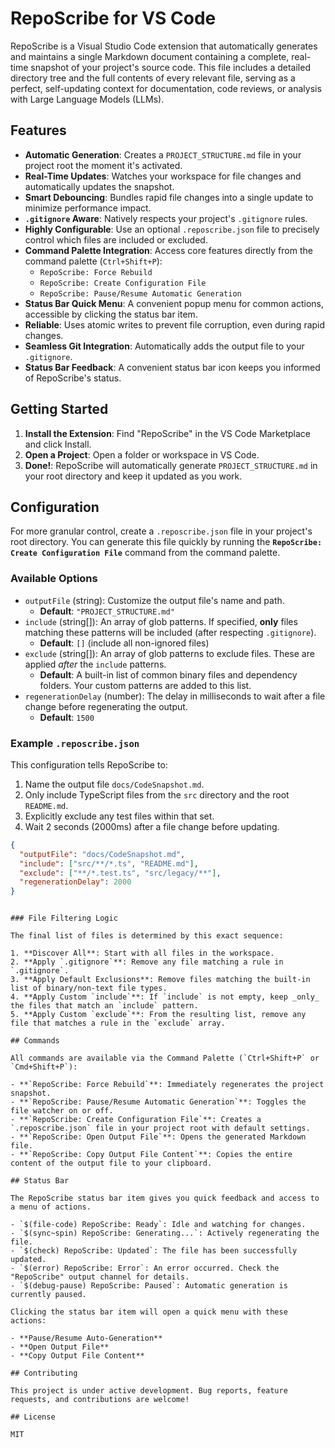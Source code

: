 # RepoScribe for VS Code

RepoScribe is a Visual Studio Code extension that automatically generates and maintains a single Markdown document containing a complete, real-time snapshot of your project's source code. This file includes a detailed directory tree and the full contents of every relevant file, serving as a perfect, self-updating context for documentation, code reviews, or analysis with Large Language Models (LLMs).

## Features

- **Automatic Generation**: Creates a `PROJECT_STRUCTURE.md` file in your project root the moment it's activated.
- **Real-Time Updates**: Watches your workspace for file changes and automatically updates the snapshot.
- **Smart Debouncing**: Bundles rapid file changes into a single update to minimize performance impact.
- **`.gitignore` Aware**: Natively respects your project's `.gitignore` rules.
- **Highly Configurable**: Use an optional `.reposcribe.json` file to precisely control which files are included or excluded.
- **Command Palette Integration**: Access core features directly from the command palette (`Ctrl+Shift+P`):
  - `RepoScribe: Force Rebuild`
  - `RepoScribe: Create Configuration File`
  - `RepoScribe: Pause/Resume Automatic Generation`
- **Status Bar Quick Menu**: A convenient popup menu for common actions, accessible by clicking the status bar item.
- **Reliable**: Uses atomic writes to prevent file corruption, even during rapid changes.
- **Seamless Git Integration**: Automatically adds the output file to your `.gitignore`.
- **Status Bar Feedback**: A convenient status bar icon keeps you informed of RepoScribe's status.

## Getting Started

1. **Install the Extension**: Find "RepoScribe" in the VS Code Marketplace and click Install.
2. **Open a Project**: Open a folder or workspace in VS Code.
3. **Done!**: RepoScribe will automatically generate `PROJECT_STRUCTURE.md` in your root directory and keep it updated as you work.

## Configuration

For more granular control, create a `.reposcribe.json` file in your project's root directory. You can generate this file quickly by running the **`RepoScribe: Create Configuration File`** command from the command palette.

### Available Options

- `outputFile` (string): Customize the output file's name and path.
  - **Default**: `"PROJECT_STRUCTURE.md"`
- `include` (string[]): An array of glob patterns. If specified, **only** files matching these patterns will be included (after respecting `.gitignore`).
  - **Default**: `[]` (include all non-ignored files)
- `exclude` (string[]): An array of glob patterns to exclude files. These are applied _after_ the `include` patterns.
  - **Default**: A built-in list of common binary files and dependency folders. Your custom patterns are added to this list.
- `regenerationDelay` (number): The delay in milliseconds to wait after a file change before regenerating the output.
  - **Default**: `1500`

### Example `.reposcribe.json`

This configuration tells RepoScribe to:

1. Name the output file `docs/CodeSnapshot.md`.
2. Only include TypeScript files from the `src` directory and the root `README.md`.
3. Explicitly exclude any test files within that set.
4. Wait 2 seconds (2000ms) after a file change before updating.

```json
{
  "outputFile": "docs/CodeSnapshot.md",
  "include": ["src/**/*.ts", "README.md"],
  "exclude": ["**/*.test.ts", "src/legacy/**"],
  "regenerationDelay": 2000
}
```

```

### File Filtering Logic

The final list of files is determined by this exact sequence:

1. **Discover All**: Start with all files in the workspace.
2. **Apply `.gitignore`**: Remove any file matching a rule in `.gitignore`.
3. **Apply Default Exclusions**: Remove files matching the built-in list of binary/non-text file types.
4. **Apply Custom `include`**: If `include` is not empty, keep _only_ the files that match an `include` pattern.
5. **Apply Custom `exclude`**: From the resulting list, remove any file that matches a rule in the `exclude` array.

## Commands

All commands are available via the Command Palette (`Ctrl+Shift+P` or `Cmd+Shift+P`):

- **`RepoScribe: Force Rebuild`**: Immediately regenerates the project snapshot.
- **`RepoScribe: Pause/Resume Automatic Generation`**: Toggles the file watcher on or off.
- **`RepoScribe: Create Configuration File`**: Creates a `.reposcribe.json` file in your project root with default settings.
- **`RepoScribe: Open Output File`**: Opens the generated Markdown file.
- **`RepoScribe: Copy Output File Content`**: Copies the entire content of the output file to your clipboard.

## Status Bar

The RepoScribe status bar item gives you quick feedback and access to a menu of actions.

- `$(file-code) RepoScribe: Ready`: Idle and watching for changes.
- `$(sync~spin) RepoScribe: Generating...`: Actively regenerating the file.
- `$(check) RepoScribe: Updated`: The file has been successfully updated.
- `$(error) RepoScribe: Error`: An error occurred. Check the "RepoScribe" output channel for details.
- `$(debug-pause) RepoScribe: Paused`: Automatic generation is currently paused.

Clicking the status bar item will open a quick menu with these actions:

- **Pause/Resume Auto-Generation**
- **Open Output File**
- **Copy Output File Content**

## Contributing

This project is under active development. Bug reports, feature requests, and contributions are welcome!

## License

MIT
```
